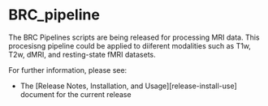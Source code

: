 # BRC_pipeline

The BRC Pipelines scripts are being released for processing MRI data. This procesisng pipeline could be applied to diiferent modalities such as T1w, T2w, dMRI, and resting-state fMRI datasets.

For further information, please see:

* The [Release Notes, Installation, and Usage][release-install-use] document
  for the current release
